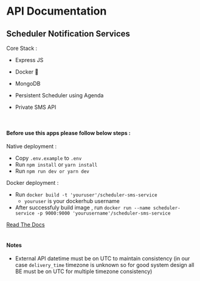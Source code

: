 # API Documentation

## Scheduler Notification Services

Core Stack : <br>

-   Express JS
-   Docker :whale:
-   MongoDB
-   Persistent Scheduler using Agenda
-   Private SMS API

    <br>

#### Before use this apps please follow below steps :

Native deployment :

-   Copy `.env.example` to `.env`
-   Run `npm install` or `yarn install`
-   Run `npm run dev or yarn dev`

Docker deployment :

-   Run `docker build -t 'youruser'/scheduler-sms-service`
    -   `youruser` is your dockerhub username
-   After successfuly build image , run `docker run --name scheduler-service -p 9000:9000 'yourusername'/scheduler-sms-service`

[Read The Docs](https://github.com/Maxxoto/FI-SchedulerService/blob/main/docs/en_docs.md#) <br><br>

#### Notes

-   External API datetime must be on UTC to maintain consistency (in our case `delivery_time` timezone is unknown so for good system design all BE must be on UTC for multiple timezone consistency)
